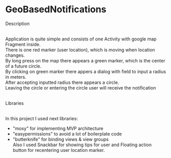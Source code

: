 # GeoBasedNotifications
Description<br /><br />

Application is quite simple and consists of one Activity with google map Fragment inside.<br />
There is one red marker (user location), which is moving when location changes.<br />
By long press on the map there appears a green marker, which is the center of a future circle. <br />
By clicking on green marker there appers a dialog with field to input a radius in meters.<br />
After accepting inputted radius there appears a circle.<br />
Leaving the circle or entering the circle user will receive the notification<br /><br />

Libraries<br /><br />

In this project I used next libraries:<br />
- "moxy" for implementing MVP architecture<br />
- "easypermissions" to avoid a lot of boilerplate code<br />
- "butterknife" for binding views & view groups<br />
Also I used Snackbar for showing tips for user and Floating action button for recentering user location marker.
